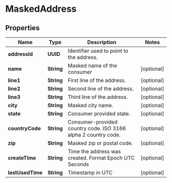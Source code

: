 

# MaskedAddress


## Properties

| Name | Type | Description | Notes |
|------------ | ------------- | ------------- | -------------|
|**addressId** | **UUID** | Identifier used to point to the address. |  |
|**name** | **String** | Masked name of the consumer |  [optional] |
|**line1** | **String** | First line of the address. |  [optional] |
|**line2** | **String** | Second line of the address. |  [optional] |
|**line3** | **String** | Third line of the address. |  [optional] |
|**city** | **String** | Masked city name. |  [optional] |
|**state** | **String** | Consumer provided state. |  [optional] |
|**countryCode** | **String** | Consumer-provided country code. ISO 3166 alpha 2 country code. |  [optional] |
|**zip** | **String** | Masked zip or postal code. |  [optional] |
|**createTime** | **String** | Time the address was created. Format Epoch UTC Seconds |  [optional] |
|**lastUsedTime** | **String** | Timestamp in UTC |  [optional] |



